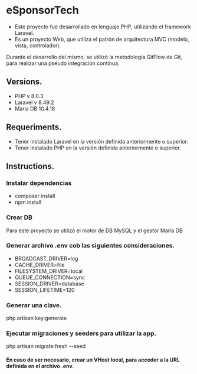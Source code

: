 # eSponsorTech

- Este proyecto fue desarrollado en lenguaje PHP, utilizando el framework Laravel.
- Es un proyecto Web, que utiliza el patrón de arquitectura MVC (modelo, vista, controlador).

Durante el desarrollo del mismo, se utilizó la metodología GitFlow de Git, para realizar una pseudo integración contínua.

## Versions.
- PHP v 8.0.3
- Laravel v 8.49.2
- Maria DB 10.4.18

## Requeriments.
- Tener instalado Laravel en la versión definida anteriormente o superior.
- Tener instalado PHP en la versión definida anteriormente o superior.

## Instructions.
### Instalar dependencias
- composer install
- npm install

### Crear DB
Para este proyecto se utilizó el motor de DB MySQL y el gestor María DB

### Generar archivo .env cob las siguientes consideraciones.
- BROADCAST_DRIVER=log
- CACHE_DRIVER=file
- FILESYSTEM_DRIVER=local
- QUEUE_CONNECTION=sync
- SESSION_DRIVER=database
- SESSION_LIFETIME=120

### Generar una clave.
php artisan key:generate

### Ejecutar migraciones y seeders para utilizar la app.
php artisan migrate:fresh --seed

#### En caso de ser necesario, crear un VHost local, para acceder a la URL definida en el archivo .env.


